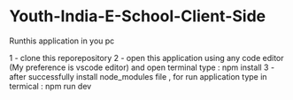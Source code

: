 # Youth-India-E-School-Client-Side

Runthis application in you pc

1 - clone this reporepository
2 - open this application using any code editor (My preference is vscode editor) and open terminal type : npm install
3 - after successfully install node_modules file , for run application type in termical : npm run dev
